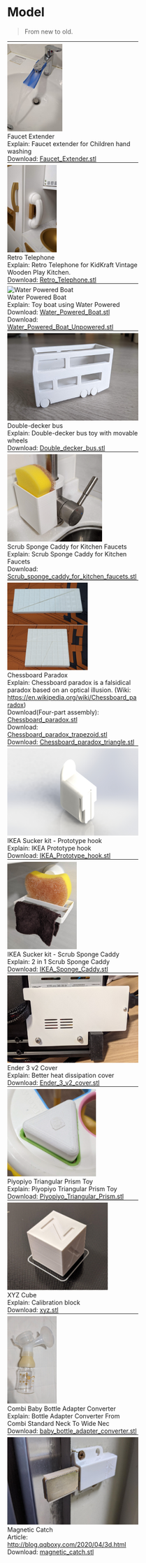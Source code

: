 # Model

> From new to old.


<style>
</style>

<div style="display: inline-block;width: 300px;vertical-align: text-top;border-top: 1px solid;padding-top: 5px;">
    <img src="Faucet_Extender.jpg" alt="Retro Telephone" style="height: 200px;"/><br />
    Faucet Extender<br />
    Explain: Faucet extender for Children hand washing<br />
    Download: <a href="Faucet_Extender.stl">Faucet_Extender.stl</a>
</div>
<div style="display: inline-block;width: 300px;vertical-align: text-top;border-top: 1px solid;padding-top: 5px;">
    <img src="Retro_Telephone.jpg" alt="Retro Telephone" style="height: 200px;"/><br />
    Retro Telephone<br />
    Explain: Retro Telephone for KidKraft Vintage Wooden Play Kitchen.<br />
    Download: <a href="Retro_Telephone.stl">Retro_Telephone.stl</a>
</div>
<div style="display: inline-block;width: 300px;vertical-align: text-top;border-top: 1px solid;padding-top: 5px;">
    <img src="Water_Powered_Boat.gif" alt="Water Powered Boat" style="height: 200px;"/><br />
    Water Powered Boat<br />
    Explain: Toy boat using Water Powered<br />
    Download: <a href="Water_Powered_Boat.stl">Water_Powered_Boat.stl</a><br />
    Download: <a href="Water_Powered_Boat_Unpowered.stl">Water_Powered_Boat_Unpowered.stl</a>
</div>
<div style="display: inline-block;width: 300px;vertical-align: text-top;border-top: 1px solid;padding-top: 5px;">
    <img src="Double_decker_bus.jpg" alt="Double-decker bus" style="height: 200px;"/><br />
    Double-decker bus<br />
    Explain: Double-decker bus toy with movable wheels<br />
    Download: <a href="Double_decker_bus.stl">Double_decker_bus.stl</a>
</div>
<div style="display: inline-block;width: 300px;vertical-align: text-top;border-top: 1px solid;padding-top: 5px;">
    <img src="Scrub_sponge_caddy_for_kitchen_faucets.jpg" alt="Scrub Sponge Caddy for Kitchen Faucets" style="height: 200px;"/><br />
    Scrub Sponge Caddy for Kitchen Faucets<br />
    Explain: Scrub Sponge Caddy for Kitchen Faucets<br />
    Download: <a href="Scrub_sponge_caddy_for_kitchen_faucets.stl">Scrub_sponge_caddy_for_kitchen_faucets.stl</a>
</div>
<div style="display: inline-block;width: 300px;vertical-align: text-top;border-top: 1px solid;padding-top: 5px;">
    <img src="Chessboard_paradox.jpg" alt="Chessboard Paradox" style="height: 200px;"/><br />
    Chessboard Paradox<br />
    Explain: Chessboard paradox is a falsidical paradox based on an optical illusion. (Wiki: <a href="https://en.wikipedia.org/wiki/Chessboard_paradox">https://en.wikipedia.org/wiki/Chessboard_paradox</a>)<br />
    Download(Four-part assembly): <a href="Chessboard_paradox.stl">Chessboard_paradox.stl</a><br />
    Download: <a href="Chessboard_paradox_trapezoid.stl">Chessboard_paradox_trapezoid.stl</a><br />
    Download: <a href="Chessboard_paradox_triangle.stl">Chessboard_paradox_triangle.stl</a>
</div>
<div style="display: inline-block;width: 300px;vertical-align: text-top;border-top: 1px solid;padding-top: 5px;">
    <img src="IKEA_Prototype_hook.jpg" alt="IKEA Sucker kit - Prototype hook" style="height: 200px;"/><br />
    IKEA Sucker kit - Prototype hook<br />
    Explain: IKEA Prototype hook<br />
    Download: <a href="IKEA_Prototype_hook.stl">IKEA_Prototype_hook.stl</a>
</div>
<div style="display: inline-block;width: 300px;vertical-align: text-top;border-top: 1px solid;padding-top: 5px;">
    <img src="IKEA_Sponge_Caddy.jpg" alt="IKEA Sucker kit - Scrub Sponge Caddy" style="height: 200px;"/><br />
    IKEA Sucker kit - Scrub Sponge Caddy<br />
    Explain: 2 in 1 Scrub Sponge Caddy<br />
    Download: <a href="IKEA_Sponge_Caddy.stl">IKEA_Sponge_Caddy.stl</a>
</div>
<div style="display: inline-block;width: 300px;vertical-align: text-top;border-top: 1px solid;padding-top: 5px;">
    <img src="Ender_3_v2_cover.jpg" alt="Ender 3 v2 Cover" style="height: 200px;"/><br />
    Ender 3 v2 Cover<br />
    Explain: Better heat dissipation cover<br />
    Download: <a href="Ender_3_v2_cover.stl">Ender_3_v2_cover.stl</a>
</div>
<div style="display: inline-block;width: 300px;vertical-align: text-top;border-top: 1px solid;padding-top: 5px;">
    <img src="Piyopiyo_Triangular_Prism.jpg" alt="Piyopiyo Triangular Prism Toy" style="height: 200px;"/><br />
    Piyopiyo Triangular Prism Toy<br />
    Explain: Piyopiyo Triangular Prism Toy<br />
    Download: <a href="Piyopiyo_Triangular_Prism.stl">Piyopiyo_Triangular_Prism.stl</a>
</div>
<div style="display: inline-block;width: 300px;vertical-align: text-top;border-top: 1px solid;padding-top: 5px;">
    <img src="xyz.jpg" alt="XYZ Cube" style="height: 200px;"/><br />
    XYZ Cube<br />
    Explain: Calibration block<br />
    Download: <a href="xyz.stl">xyz.stl</a>
</div>
<div style="display: inline-block;width: 300px;vertical-align: text-top;border-top: 1px solid;padding-top: 5px;">
    <img src="baby_bottle_adapter_converter.jpg" alt="Combi Baby Bottle Adapter Converter" style="height: 200px;"/><br />
    Combi Baby Bottle Adapter Converter<br />
    Explain: Bottle Adapter Converter From Combi Standard Neck To Wide Nec<br />
    Download: <a href="baby_bottle_adapter_converter.stl">baby_bottle_adapter_converter.stl</a>
</div>
<div style="display: inline-block;width: 300px;vertical-align: text-top;border-top: 1px solid;padding-top: 5px;">
    <img src="magnetic_catch.jpg" alt="Magnetic Catch" style="height: 200px;"/><br />
    Magnetic Catch<br />
    Article: <a href="http://blog.qqboxy.com/2020/04/3d.html">http://blog.qqboxy.com/2020/04/3d.html</a><br />
    Download: <a href="magnetic_catch.stl">magnetic_catch.stl</a>
</div>


<!--
<img src="" alt="Title" style="height: 200px;"/><br />Title<br />Explain: <br />Download: <a href="example.stl">example.stl</a>
-->
